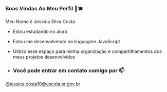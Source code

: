 ### Boas Vindas Ao Meu Perfil 💙🫐

Meu Nome é Jessica Silva Costa

- Estou estudando no alura
- Estou me desenvolvendo na linguagem JavaScript
- Utilizo esse espaço para minha organização e compartilhamentos  dos meus projetos desenvolvidos

- ### Você pode entrar em contato comigo por 📫

@jessica.costa10@escola.pr.gov.br
